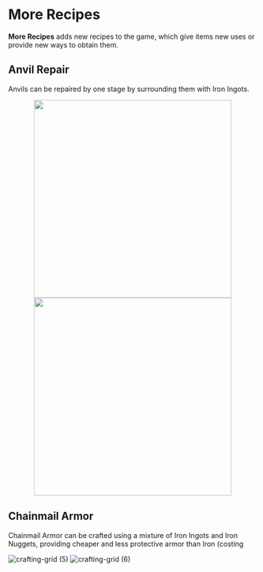 # More Recipes

**More Recipes** adds new recipes to the game, which give items new uses or provide new ways to obtain them.

## Anvil Repair

Anvils can be repaired by one stage by surrounding them with Iron Ingots.
<p align="center">
  <img src="https://github.com/Drakonkinst/DrakonsDatapacks/assets/11655960/dbd8ecf5-34c8-4b68-af9c-0ef369138321" width=400>
  <img src="https://github.com/Drakonkinst/DrakonsDatapacks/assets/11655960/5d80c175-8a2e-448d-a22f-b41da0dde7f0" width=400>
</p>

## Chainmail Armor

Chainmail Armor can be crafted using a mixture of Iron Ingots and Iron Nuggets, providing cheaper and less protective armor than Iron (costing

![crafting-grid (5)](https://github.com/Drakonkinst/DrakonsDatapacks/assets/11655960/1317d55a-61d4-4072-bffd-8f1d07711b4a)
![crafting-grid (6)](https://github.com/Drakonkinst/DrakonsDatapacks/assets/11655960/451c27df-c625-459c-a238-5f8b381dd0a3)
